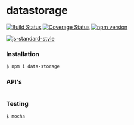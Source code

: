 # datastorage
[![Build Status](https://travis-ci.org/Colu-platform/datastorage.svg?branch=master)](https://travis-ci.org/Colu-platform/datastorage) [![Coverage Status](https://coveralls.io/repos/Colu-platform/datastorage/badge.svg?branch=master)](https://coveralls.io/r/Colu-platform/datastorage?branch=master) [![npm version](https://badge.fury.io/js/data-storage.svg)](http://badge.fury.io/js/data-storage)

[![js-standard-style](https://cdn.rawgit.com/feross/standard/master/badge.svg)](https://github.com/feross/standard)

### Installation

```sh
$ npm i data-storage
```

### API's

```js
```

### Testing

```sh
$ mocha
```
